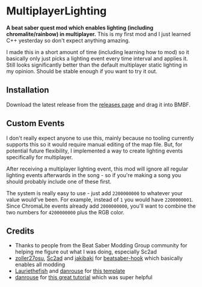 # MultiplayerLighting

**A beat saber quest mod which enables lighting (including chromalite/rainbow) in multiplayer.** This is my first mod and I just learned C++ yesterday so don't expect anything amazing.

I made this in a short amount of time (including learning how to mod) so it basically only just picks a lighting event every time interval and applies it. Still looks significantly better than the default multiplayer static lighting in my opinion. Should be stable enough if you want to try it out.

## Installation

Download the latest release from the [releases page](https://github.com/kognise/mplighting/releases/latest) and drag it into BMBF.

## Custom Events

I don't really expect anyone to use this, mainly because no tooling currently supports this so it would require manual editing of the map file. But, for potential future flexibility, I implemented a way to create lighting events specifically for multiplayer.

After receiving a multiplayer lighting event, this mod will ignore all regular lighting events afterwards in the song - so if you're making a song you should probably include one of these first.

The system is really easy to use - just add `2200000000` to whatever your value would've been. For example, instead of `1` you would have `2200000001`. Since ChromaLite events already add `2000000000`, you'll want to combine the two numbers for `4200000000` plus the RGB color.

## Credits

- Thanks to people from the Beat Saber Modding Group community for helping me figure out what I was doing, especially Sc2ad
- [zoller27osu](https://github.com/zoller27osu), [Sc2ad](https://github.com/Sc2ad) and [jakibaki](https://github.com/jakibaki) for [beatsaber-hook](https://github.com/sc2ad/beatsaber-hook) which basically enables all modding
- [Lauriethefish](https://github.com/Lauriethefish) and [danrouse](https://github.com/danrouse) for [this template](https://github.com/Lauriethefish/quest-mod-template)
- [danrouse](https://github.com/danrouse) for [this great tutorial](https://github.com/danrouse/beatsaber-quest-modding-guide) which was super helpful
